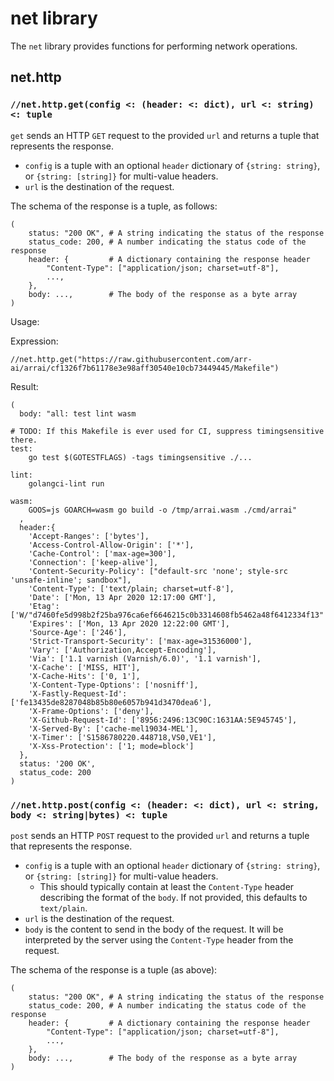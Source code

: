 # net library

The `net` library provides functions for performing network operations.

## net.http

### `//net.http.get(config <: (header: <: dict), url <: string) <: tuple`

`get` sends an HTTP `GET` request to the provided `url` and returns a tuple that represents the response.

- `config` is a tuple with an optional `header` dictionary of `{string: string}`, or `{string: [string]}` for multi-value headers.
- `url` is the destination of the request.

The schema of the response is a tuple, as follows:
```
(
    status: "200 OK", # A string indicating the status of the response
    status_code: 200, # A number indicating the status code of the response
    header: {         # A dictionary containing the response header
        "Content-Type": ["application/json; charset=utf-8"],
        ...,
    },
    body: ...,        # The body of the response as a byte array
)
```

Usage:

Expression:
```
//net.http.get("https://raw.githubusercontent.com/arr-ai/arrai/cf1326f7b61178e3e98aff30540e10cb73449445/Makefile")
```

Result:
```
(
  body: "all: test lint wasm

# TODO: If this Makefile is ever used for CI, suppress timingsensitive there.
test:
	go test $(GOTESTFLAGS) -tags timingsensitive ./...

lint:
	golangci-lint run

wasm:
	GOOS=js GOARCH=wasm go build -o /tmp/arrai.wasm ./cmd/arrai"
  ,
  header:{
    'Accept-Ranges': ['bytes'],
    'Access-Control-Allow-Origin': ['*'],
    'Cache-Control': ['max-age=300'],
    'Connection': ['keep-alive'],
    'Content-Security-Policy': ["default-src 'none'; style-src 'unsafe-inline'; sandbox"],
    'Content-Type': ['text/plain; charset=utf-8'],
    'Date': ['Mon, 13 Apr 2020 12:17:00 GMT'],
    'Etag': ['W/"d7460fe5d998b2f25ba976ca6ef6646215c0b3314608fb5462a48f6412334f13"'],
    'Expires': ['Mon, 13 Apr 2020 12:22:00 GMT'],
    'Source-Age': ['246'],
    'Strict-Transport-Security': ['max-age=31536000'],
    'Vary': ['Authorization,Accept-Encoding'],
    'Via': ['1.1 varnish (Varnish/6.0)', '1.1 varnish'],
    'X-Cache': ['MISS, HIT'],
    'X-Cache-Hits': ['0, 1'],
    'X-Content-Type-Options': ['nosniff'],
    'X-Fastly-Request-Id': ['fe13435de8287048b85b80e6057b941d3470dea6'],
    'X-Frame-Options': ['deny'],
    'X-Github-Request-Id': ['8956:2496:13C90C:1631AA:5E945745'],
    'X-Served-By': ['cache-mel19034-MEL'],
    'X-Timer': ['S1586780220.448718,VS0,VE1'],
    'X-Xss-Protection': ['1; mode=block']
  },
  status: '200 OK',
  status_code: 200
)
```

### `//net.http.post(config <: (header: <: dict), url <: string, body <: string|bytes) <: tuple`

`post` sends an HTTP `POST` request to the provided `url` and returns a tuple that represents the response.

- `config` is a tuple with an optional `header` dictionary of `{string: string}`, or `{string: [string]}` for multi-value headers.
    - This should typically contain at least the `Content-Type` header describing the format of the `body`. If not provided, this defaults to `text/plain`.
- `url` is the destination of the request.
- `body` is the content to send in the body of the request. It will be interpreted by the server using the `Content-Type` header from the request.

The schema of the response is a tuple (as above):
```
(
    status: "200 OK", # A string indicating the status of the response
    status_code: 200, # A number indicating the status code of the response
    header: {         # A dictionary containing the response header
        "Content-Type": ["application/json; charset=utf-8"],
        ...,
    },
    body: ...,        # The body of the response as a byte array
)
```
